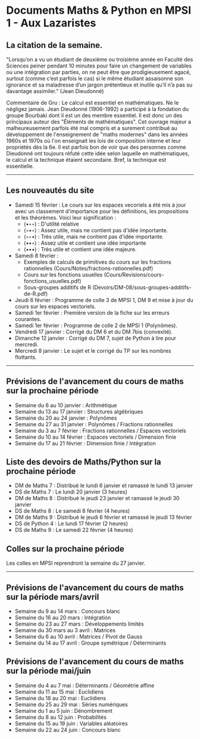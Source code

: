 # Documents Maths & Python en MPSI 1 - Aux Lazaristes


## La citation de la semaine.

"Lorsqu’on a vu un étudiant de deuxième ou troisième année en Faculté des Sciences peiner pendant 10 minutes pour faire un changement de variables ou une intégration par parties, on ne peut être que prodigieusement agacé, surtout (comme c’est parfois le cas) si le même étudiant assaisonne son ignorance et sa maladresse d’un jargon prétentieux et inutile qu’il n’a pas su davantage assimiler." (Jean Dieudonné)


Commentaire de Gru : Le calcul est essentiel en mathématiques. Ne le négligez jamais. Jean Dieudonné (1906-1992) a participé à la fondation du groupe Bourbaki dont il est un des membre essentiel. Il est donc un des principaux auteur des "Éléments de mathématiques". Cet ouvrage majeur a malheureusement parfois été mal compris et a surement contribué au développement de l'enseignement de "maths modernes" dans les années 1960s et 1970s où l'on enseignait les lois de composition interne et leur propriétés dès la 6e. Il est parfois bon de voir que des personnes comme Dieudonné ont toujours réfuté cette idée selon laquelle en mathématiques, le calcul et la technique étaient secondaire. Bref, la technique est essentielle.

---

## Les nouveautés du site

* Samedi 15 février : Le cours sur les espaces vecoriels a été mis à jour avec un classement d'importance pour les définitions, les propositions et les théorèmes. Voici leur signification :
    * (•◦◦) : D'utilité relative 
    * (◦•◦) : Assez utile, mais ne contient pas d'idée importante.
    * (◦◦•) : Très utile, mais ne contient pas d'idée importante.
    * (••◦) : Assez utile et contient une idée importante
    * (•••) : Très utile et contient une idée majeure.
* Samedi 8 février :
    * Exemples de calculs de primitives du cours sur les fractions rationnelles (Cours/Notes/fractions-rationnelles.pdf)
    * Cours sur les fonctions usuelles (Cours/Revisions/cours-fonctions_usuelles.pdf)
    * Sous-groupes additifs de R (Devoirs/DM-08/sous-groupes-additifs-de-R.pdf)
* Jeudi 6 février : Programme de colle 3 de MPSI 1, DM 9 et mise à jour du cours sur les espaces vectoriels.
* Samedi 1er février : Première version de la fiche sur les erreurs courantes.
* Samedi 1er février : Programme de colle 2 de MPSI 1 (Polynômes).
* Vendredi 17 janvier : Corrigé du DM 6 et du DM 7bis (convexité).
* Dimanche 12 janvier : Corrigé du DM 7, sujet de Python à lire pour mercredi.
* Mercredi 8 janvier : Le sujet et le corrigé du TP sur les nombres flottants.

---

## Prévisions de l'avancement du cours de maths sur la prochaine période

* Semaine du 6 au 10 janvier : Arithmétique
* Semaine du 13 au 17 janvier : Structures algébriques
* Semaine du 20 au 24 janvier : Polynômes
* Semaine du 27 au 31 janvier : Polynômes / Fractions rationnelles
* Semaine du 3 au 7 février : Fractions rationnelles / Espaces vectoriels
* Semaine du 10 au 14 février : Espaces vectoriels / Dimension finie
* Semaine du 17 au 21 février : Dimension finie / Intégration

## Liste des devoirs de Maths/Python sur la prochaine période

* DM de Maths 7 : Distribué le lundi 6 janvier et ramassé le lundi 13 janvier
* DS de Maths 7 : Le lundi 20 janvier (3 heures)
* DM de Maths 8 : Distribué le jeudi 23 janvier et ramassé le jeudi 30 janvier
* DS de Maths 8 : Le samedi 8 février (4 heures)
* DM de Maths 9 : Distribué le jeudi 6 février et ramassé le jeudi 13 février
* DS de Python 4 : Le lundi 17 février (2 heures)
* DS de Maths 9 : Le samedi 22 février (4 heures)

## Colles sur la prochaine période

Les colles en MPSI reprendront la semaine du 27 janvier.

---

## Prévisions de l'avancement du cours de maths sur la période mars/avril

* Semaine du 9 au 14 mars : Concours blanc
* Semaine du 16 au 20 mars : Intégration
* Semaine du 23 au 27 mars : Développements limités
* Semaine du 30 mars au 3 avril : Matrices
* Semaine du 6 au 10 avril : Matrices / Pivot de Gauss
* Semaine du 14 au 17 avril : Groupe symétrique / Déterminants

## Prévisions de l'avancement du cours de maths sur la période mai/juin

* Semaine du 4 au 7 mai : Déterminants / Géométrie affine
* Semaine du 11 au 15 mai : Euclidiens
* Semaine du 18 au 20 mai : Euclidiens
* Semaine du 25 au 29 mai : Séries numériques
* Semaine du 1 au 5 juin : Dénombrement
* Semaine du 8 au 12 juin : Probabilités
* Semaine du 15 au 19 juin : Variables aléatoires
* Semaine du 22 au 24 juin : Concours blanc
